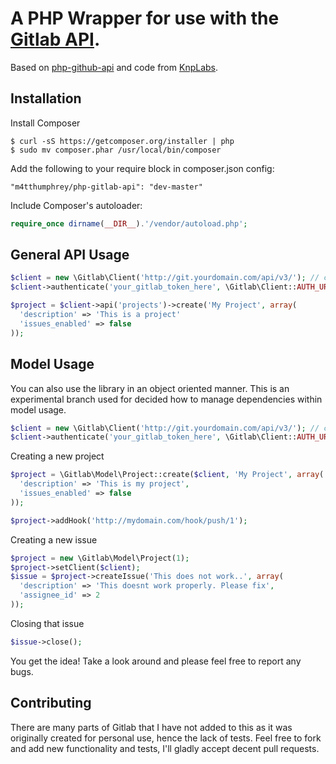 A PHP Wrapper for use with the [Gitlab API](https://github.com/gitlabhq/gitlabhq/tree/master/doc/api).
==============

Based on [php-github-api](https://github.com/m4tthumphrey/php-github-api) and code from [KnpLabs](https://github.com/KnpLabs/php-github-api).

Installation
------------
Install Composer

```
$ curl -sS https://getcomposer.org/installer | php
$ sudo mv composer.phar /usr/local/bin/composer
```

Add the following to your require block in composer.json config:

```
"m4tthumphrey/php-gitlab-api": "dev-master"
```

Include Composer's autoloader:


```php
require_once dirname(__DIR__).'/vendor/autoload.php';
```

General API Usage
-----------------

```php
$client = new \Gitlab\Client('http://git.yourdomain.com/api/v3/'); // change here
$client->authenticate('your_gitlab_token_here', \Gitlab\Client::AUTH_URL_TOKEN); // change here

$project = $client->api('projects')->create('My Project', array(
  'description' => 'This is a project'
  'issues_enabled' => false
));

```

Model Usage
-----------

You can also use the library in an object oriented manner. This is an experimental branch used for decided how to manage dependencies within model usage.

```php
$client = new \Gitlab\Client('http://git.yourdomain.com/api/v3/'); // change here
$client->authenticate('your_gitlab_token_here', \Gitlab\Client::AUTH_URL_TOKEN); // change here
```

Creating a new project

```php
$project = \Gitlab\Model\Project::create($client, 'My Project', array(
  'description' => 'This is my project',
  'issues_enabled' => false
));

$project->addHook('http://mydomain.com/hook/push/1');

```

Creating a new issue

```php
$project = new \Gitlab\Model\Project(1);
$project->setClient($client);
$issue = $project->createIssue('This does not work..', array(
  'description' => 'This doesnt work properly. Please fix',
  'assignee_id' => 2
));
```

Closing that issue

```php
$issue->close();
```

You get the idea! Take a look around and please feel free to report any bugs.

Contributing
------------

There are many parts of Gitlab that I have not added to this as it was originally created for personal use, hence the lack of tests. Feel free to fork and add new functionality and tests, I'll gladly accept decent pull requests.
